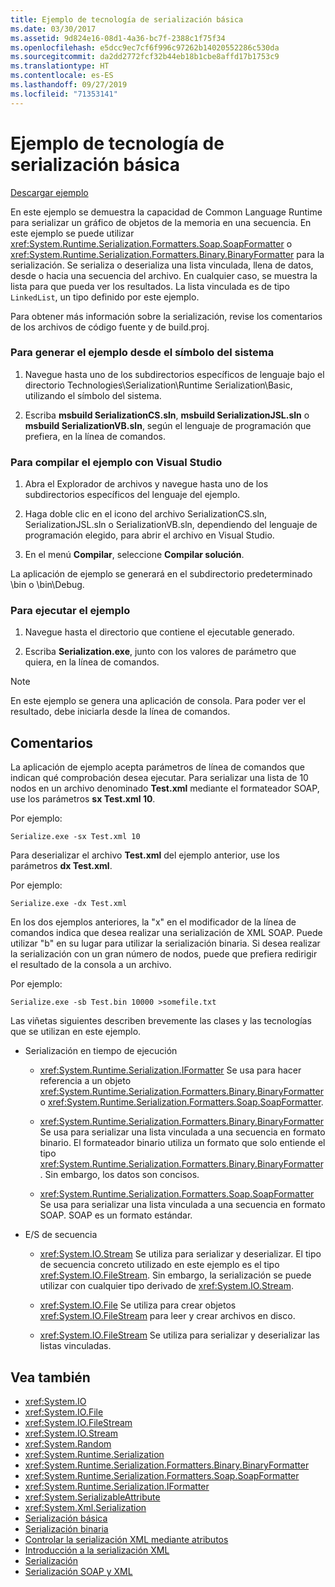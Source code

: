 ```yaml
---
title: Ejemplo de tecnología de serialización básica
ms.date: 03/30/2017
ms.assetid: 9d824e16-08d1-4a36-bc7f-2388c1f75f34
ms.openlocfilehash: e5dcc9ec7cf6f996c97262b14020552286c530da
ms.sourcegitcommit: da2dd2772fcf32b44eb18b1cbe8affd17b1753c9
ms.translationtype: HT
ms.contentlocale: es-ES
ms.lasthandoff: 09/27/2019
ms.locfileid: "71353141"
---
```

# <a name="basic-serialization-technology-sample"></a>Ejemplo de tecnología de serialización básica

[Descargar ejemplo](https://download.microsoft.com/download/4/7/B/47B2164C-E780-4B10-8DE4-2CB5B886E0A6/Technologies/Serialization/Runtime%20Serialization/Basic.zip.exe)

En este ejemplo se demuestra la capacidad de Common Language Runtime para serializar un gráfico de objetos de la memoria en una secuencia. En este ejemplo se puede utilizar <xref:System.Runtime.Serialization.Formatters.Soap.SoapFormatter> o <xref:System.Runtime.Serialization.Formatters.Binary.BinaryFormatter> para la serialización. Se serializa o deserializa una lista vinculada, llena de datos, desde o hacia una secuencia del archivo. En cualquier caso, se muestra la lista para que pueda ver los resultados. La lista vinculada es de tipo `LinkedList`, un tipo definido por este ejemplo.

Para obtener más información sobre la serialización, revise los comentarios de los archivos de código fuente y de build.proj.

### <a name="to-build-the-sample-using-the-command-prompt"></a>Para generar el ejemplo desde el símbolo del sistema

1. Navegue hasta uno de los subdirectorios específicos de lenguaje bajo el directorio Technologies\Serialization\Runtime Serialization\Basic, utilizando el símbolo del sistema.

2. Escriba **msbuild SerializationCS.sln**, **msbuild SerializationJSL.sln** o **msbuild SerializationVB.sln**, según el lenguaje de programación que prefiera, en la línea de comandos.

### <a name="to-build-the-sample-using-visual-studio"></a>Para compilar el ejemplo con Visual Studio

1. Abra el Explorador de archivos y navegue hasta uno de los subdirectorios específicos del lenguaje del ejemplo.

2. Haga doble clic en el icono del archivo SerializationCS.sln, SerializationJSL.sln o SerializationVB.sln, dependiendo del lenguaje de programación elegido, para abrir el archivo en Visual Studio.

3. En el menú **Compilar**, seleccione **Compilar solución**.

 La aplicación de ejemplo se generará en el subdirectorio predeterminado \bin o \bin\Debug.

### <a name="to-run-the-sample"></a>Para ejecutar el ejemplo

1. Navegue hasta el directorio que contiene el ejecutable generado.

2. Escriba **Serialization.exe**, junto con los valores de parámetro que quiera, en la línea de comandos.

  > [!NOTE]
  > En este ejemplo se genera una aplicación de consola. Para poder ver el resultado, debe iniciarla desde la línea de comandos.

## <a name="remarks"></a>Comentarios

La aplicación de ejemplo acepta parámetros de línea de comandos que indican qué comprobación desea ejecutar. Para serializar una lista de 10 nodos en un archivo denominado **Test.xml** mediante el formateador SOAP, use los parámetros **sx Test.xml 10**.

Por ejemplo:

```console
Serialize.exe -sx Test.xml 10
```

Para deserializar el archivo **Test.xml** del ejemplo anterior, use los parámetros **dx Test.xml**.

Por ejemplo:

```console
Serialize.exe -dx Test.xml
```

En los dos ejemplos anteriores, la "x" en el modificador de la línea de comandos indica que desea realizar una serialización de XML SOAP. Puede utilizar "b" en su lugar para utilizar la serialización binaria. Si desea realizar la serialización con un gran número de nodos, puede que prefiera redirigir el resultado de la consola a un archivo.

Por ejemplo:

```console
Serialize.exe -sb Test.bin 10000 >somefile.txt
```

Las viñetas siguientes describen brevemente las clases y las tecnologías que se utilizan en este ejemplo.

- Serialización en tiempo de ejecución

  - <xref:System.Runtime.Serialization.IFormatter> Se usa para hacer referencia a un objeto <xref:System.Runtime.Serialization.Formatters.Binary.BinaryFormatter> o <xref:System.Runtime.Serialization.Formatters.Soap.SoapFormatter>.

  - <xref:System.Runtime.Serialization.Formatters.Binary.BinaryFormatter> Se usa para serializar una lista vinculada a una secuencia en formato binario. El formateador binario utiliza un formato que solo entiende el tipo <xref:System.Runtime.Serialization.Formatters.Binary.BinaryFormatter>. Sin embargo, los datos son concisos.

  - <xref:System.Runtime.Serialization.Formatters.Soap.SoapFormatter> Se usa para serializar una lista vinculada a una secuencia en formato SOAP. SOAP es un formato estándar.

- E/S de secuencia

  - <xref:System.IO.Stream> Se utiliza para serializar y deserializar. El tipo de secuencia concreto utilizado en este ejemplo es el tipo <xref:System.IO.FileStream>. Sin embargo, la serialización se puede utilizar con cualquier tipo derivado de <xref:System.IO.Stream>.

  - <xref:System.IO.File> Se utiliza para crear objetos <xref:System.IO.FileStream> para leer y crear archivos en disco.

  - <xref:System.IO.FileStream> Se utiliza para serializar y deserializar las listas vinculadas.

## <a name="see-also"></a>Vea también

- <xref:System.IO>
- <xref:System.IO.File>
- <xref:System.IO.FileStream>
- <xref:System.IO.Stream>
- <xref:System.Random>
- <xref:System.Runtime.Serialization>
- <xref:System.Runtime.Serialization.Formatters.Binary.BinaryFormatter>
- <xref:System.Runtime.Serialization.Formatters.Soap.SoapFormatter>
- <xref:System.Runtime.Serialization.IFormatter>
- <xref:System.SerializableAttribute>
- <xref:System.Xml.Serialization>
- [Serialización básica](../../../docs/standard/serialization/basic-serialization.md)
- [Serialización binaria](../../../docs/standard/serialization/binary-serialization.md)
- [Controlar la serialización XML mediante atributos](../../../docs/standard/serialization/controlling-xml-serialization-using-attributes.md)
- [Introducción a la serialización XML](../../../docs/standard/serialization/introducing-xml-serialization.md)
- [Serialización](../../../docs/standard/serialization/index.md)
- [Serialización SOAP y XML](../../../docs/standard/serialization/xml-and-soap-serialization.md)

